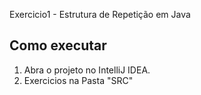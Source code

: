  Exercicio1 - Estrutura de Repetição em Java

## Como executar
1. Abra o projeto no IntelliJ IDEA.
2. Exercicios na Pasta "SRC"
